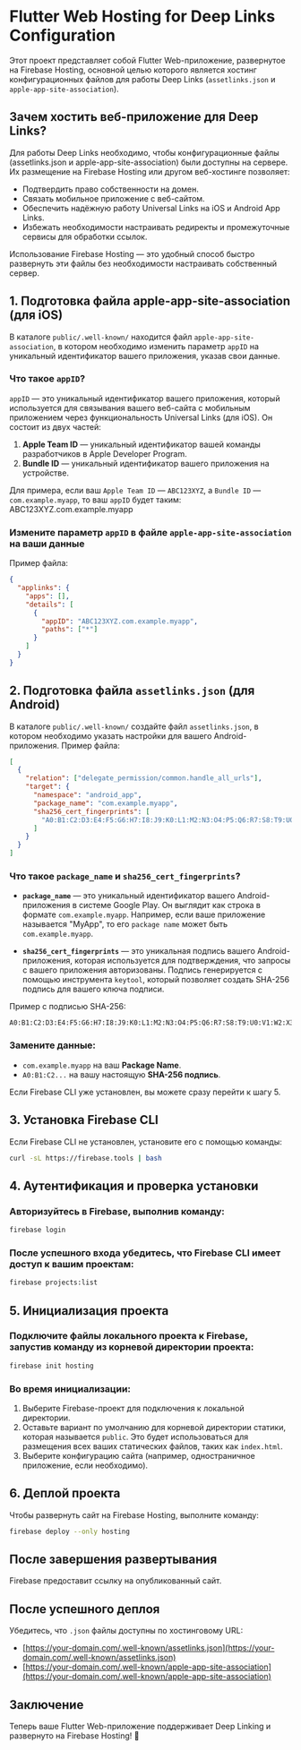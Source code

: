 # Flutter Web Hosting for Deep Links Configuration

Этот проект представляет собой Flutter Web-приложение, развернутое на Firebase Hosting, основной целью которого является хостинг конфигурационных файлов для работы Deep Links (`assetlinks.json` и `apple-app-site-association`).

## Зачем хостить веб-приложение для Deep Links?

Для работы Deep Links необходимо, чтобы конфигурационные файлы (assetlinks.json и apple-app-site-association) были доступны на сервере. Их размещение на Firebase Hosting или другом веб-хостинге позволяет:

- Подтвердить право собственности на домен.
- Связать мобильное приложение с веб-сайтом.
- Обеспечить надёжную работу Universal Links на iOS и Android App Links.
- Избежать необходимости настраивать редиректы и промежуточные сервисы для обработки ссылок.

Использование Firebase Hosting — это удобный способ быстро развернуть эти файлы без необходимости настраивать собственный сервер.

## 1. Подготовка файла apple-app-site-association (для iOS)

В каталоге `public/.well-known/` находится файл `apple-app-site-association`, в котором необходимо изменить параметр `appID` на уникальный идентификатор вашего приложения, указав свои данные.

### Что такое `appID`?

`appID` — это уникальный идентификатор вашего приложения, который используется для связывания вашего веб-сайта с мобильным приложением через функциональность Universal Links (для iOS). Он состоит из двух частей:

1. **Apple Team ID** — уникальный идентификатор вашей команды разработчиков в Apple Developer Program.
2. **Bundle ID** — уникальный идентификатор вашего приложения на устройстве.

Для примера, если ваш `Apple Team ID` — `ABC123XYZ`, а `Bundle ID` — `com.example.myapp`, то ваш `appID` будет таким:
ABC123XYZ.com.example.myapp

### Измените параметр `appID` в файле `apple-app-site-association` на ваши данные

Пример файла:

```json
{
  "applinks": {
    "apps": [],
    "details": [
      {
        "appID": "ABC123XYZ.com.example.myapp",
        "paths": ["*"]
      }
    ]
  }
}
```

## 2. Подготовка файла `assetlinks.json` (для Android)

В каталоге `public/.well-known/` создайте файл `assetlinks.json`, в котором необходимо указать настройки для вашего Android-приложения. Пример файла:

```json
[
  {
    "relation": ["delegate_permission/common.handle_all_urls"],
    "target": {
      "namespace": "android_app",
      "package_name": "com.example.myapp",
      "sha256_cert_fingerprints": [
        "A0:B1:C2:D3:E4:F5:G6:H7:I8:J9:K0:L1:M2:N3:O4:P5:Q6:R7:S8:T9:U0:V1:W2:X3:Y4:Z5"
      ]
    }
  }
]
```

### Что такое `package_name` и `sha256_cert_fingerprints`?

- **`package_name`** — это уникальный идентификатор вашего Android-приложения в системе Google Play. Он выглядит как строка в формате `com.example.myapp`. Например, если ваше приложение называется "MyApp", то его `package name` может быть `com.example.myapp`.

- **`sha256_cert_fingerprints`** — это уникальная подпись вашего Android-приложения, которая используется для подтверждения, что запросы с вашего приложения авторизованы. Подпись генерируется с помощью инструмента `keytool`, который позволяет создать SHA-256 подпись для вашего ключа подписи.

Пример с подписью SHA-256:

```
A0:B1:C2:D3:E4:F5:G6:H7:I8:J9:K0:L1:M2:N3:O4:P5:Q6:R7:S8:T9:U0:V1:W2:X3:Y4:Z5
```

### Замените данные:

- `com.example.myapp` на ваш **Package Name**.
- `A0:B1:C2...` на вашу настоящую **SHA-256 подпись**.

Если Firebase CLI уже установлен, вы можете сразу перейти к шагу 5.

## 3. Установка Firebase CLI

Если Firebase CLI не установлен, установите его с помощью команды:

```bash
curl -sL https://firebase.tools | bash
```

## 4. Аутентификация и проверка установки

### Авторизуйтесь в Firebase, выполнив команду:

```bash
firebase login
```
### После успешного входа убедитесь, что Firebase CLI имеет доступ к вашим проектам:

```bash
firebase projects:list
```

## 5. Инициализация проекта
### Подключите файлы локального проекта к Firebase, запустив команду из корневой директории проекта:

```bash
firebase init hosting
```

### Во время инициализации:

1. Выберите Firebase-проект для подключения к локальной директории.
2. Оставьте вариант по умолчанию для корневой директории статики, которая называется `public`. Это будет использоваться для размещения всех ваших статических файлов, таких как `index.html`.
3. Выберите конфигурацию сайта (например, одностраничное приложение, если необходимо).

## 6. Деплой проекта

Чтобы развернуть сайт на Firebase Hosting, выполните команду:

```bash
firebase deploy --only hosting
```

## После завершения развертывания

Firebase предоставит ссылку на опубликованный сайт.

## После успешного деплоя

Убедитесь, что `.json` файлы доступны по хостинговому URL:

- [https://your-domain.com/.well-known/assetlinks.json](https://your-domain.com/.well-known/assetlinks.json)
- [https://your-domain.com/.well-known/apple-app-site-association](https://your-domain.com/.well-known/apple-app-site-association)

## Заключение

Теперь ваше Flutter Web-приложение поддерживает Deep Linking и развернуто на Firebase Hosting! 🚀